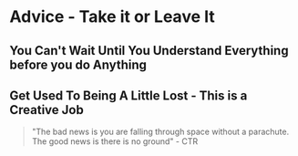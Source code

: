 # Advice - Take it or Leave It

## You Can't Wait Until You Understand Everything before you do Anything

## Get Used To Being A Little Lost - This is a Creative Job

> "The bad news is you are falling through space without a parachute. The good news is there is no ground" - CTR

 